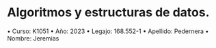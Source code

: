 # Algoritmos y estructuras de datos.
• Curso: K1051
• Año: 2023
• Legajo: 168.552-1
• Apellido: Pedernera
• Nombre: Jeremias

